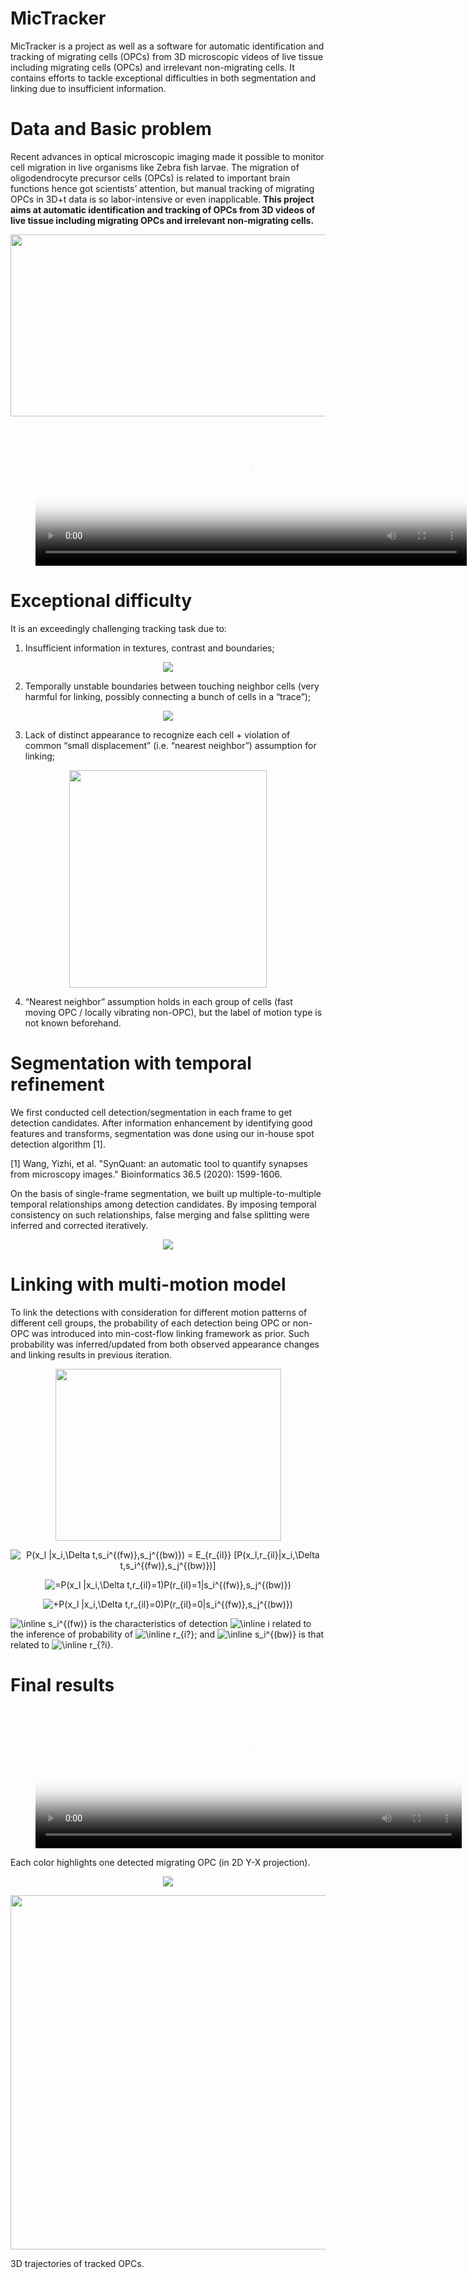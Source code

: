 
# MicTracker
MicTracker is a project as well as a software for automatic identification and tracking of migrating cells (OPCs) from 3D microscopic videos of live tissue including migrating cells (OPCs) and irrelevant non-migrating cells. It contains efforts to tackle exceptional difficulties in both segmentation and linking due to insufficient information.

# Data and Basic problem
Recent advances in optical microscopic imaging made it possible to monitor cell migration in live organisms like Zebra fish larvae. The migration of oligodendrocyte precursor cells (OPCs) is related to important brain functions hence got scientists’ attention, but manual tracking of migrating OPCs in 3D+t data is so labor-intensive or even inapplicable. **This project aims at automatic identification and tracking of OPCs from 3D videos of live tissue including migrating OPCs and irrelevant non-migrating cells.**


<p align="center">
<img src="img/Data_fig1.png" width="688" height="291">
</p>





<!-- blank line -->
<figure class="video_container">
<p align="center">
  <video controls="true" allowfullscreen="true" poster="img/Data_fig2.png" width="690" height="225">
  <source src="img/Data_v1.mp4" type="video/mp4">
  </video>
</p>
</figure>
<!-- blank line -->




# Exceptional difficulty

It is an exceedingly challenging tracking task due to: 

1) Insufficient information in textures, contrast and boundaries; 

<p align="center">
<img src="img/Diff_fig1.png">
</p>


2) Temporally unstable boundaries between touching neighbor cells (very harmful for linking, possibly connecting a bunch of cells in a “trace”); 

<p align="center">
<img src="img/Diff_fig2.png">
</p>


3) Lack of distinct appearance to recognize each cell + violation of common “small displacement” (i.e. “nearest neighbor”) assumption for linking;


<p align="center">
<img src="img/Diff_fig3.png" width="316" height="348">
</p>


4) “Nearest neighbor” assumption holds in each group of cells (fast moving OPC / locally vibrating non-OPC), but the label of motion type is not known beforehand.


# Segmentation with temporal refinement
We first conducted cell detection/segmentation in each frame to get detection candidates. After information enhancement by identifying good features and transforms, segmentation was done using our in-house spot detection algorithm [1]. 

[1] Wang, Yizhi, et al. "SynQuant: an automatic tool to quantify synapses from microscopy images." Bioinformatics 36.5 (2020): 1599-1606.

On the basis of single-frame segmentation, we built up multiple-to-multiple temporal relationships among detection candidates. By imposing temporal consistency on such relationships, false merging and false splitting were inferred and corrected iteratively.

<p align="center">
<img src="img/Seg.png">
</p>


# Linking with multi-motion model

To link the detections with consideration for different motion patterns of different cell groups, the probability of each detection being OPC or non-OPC was introduced into min-cost-flow linking framework as prior. Such probability was inferred/updated from both observed appearance changes and linking results in previous iteration.


<p align="center">
<img src="img/Link.png"  width="361" height="275">
</p>

<p align="center">
<img src="https://latex.codecogs.com/svg.image?P(x_l&space;|x_i,\Delta&space;t,s_i^{(fw)},s_j^{(bw)})&space;=&space;E_{r_{il}}&space;[P(x_l,r_{il}|x_i,\Delta&space;t,s_i^{(fw)},s_j^{(bw)})]" title="P(x_l |x_i,\Delta t,s_i^{(fw)},s_j^{(bw)}) = E_{r_{il}} [P(x_l,r_{il}|x_i,\Delta t,s_i^{(fw)},s_j^{(bw)})]" />
</p>

<p align="center">
<img src="https://latex.codecogs.com/svg.image?=P(x_l&space;|x_i,\Delta&space;t,r_{il}=1)P(r_{il}=1|s_i^{(fw)},s_j^{(bw)})" title="=P(x_l |x_i,\Delta t,r_{il}=1)P(r_{il}=1|s_i^{(fw)},s_j^{(bw)})" />
</p>

<p align="center">
<img src="https://latex.codecogs.com/svg.image?&plus;P(x_l&space;|x_i,\Delta&space;t,r_{il}=0)P(r_{il}=0|s_i^{(fw)},s_j^{(bw)})" title="+P(x_l |x_i,\Delta t,r_{il}=0)P(r_{il}=0|s_i^{(fw)},s_j^{(bw)})" />
</p>



<img src="https://latex.codecogs.com/svg.image?\inline&space;s_i^{(fw)}" title="\inline s_i^{(fw)}" /> is the characteristics of detection <img src="https://latex.codecogs.com/svg.image?\inline&space;i" title="\inline i" /> related to the inference of probability of <img src="https://latex.codecogs.com/svg.image?\inline&space;r_{i?}" title="\inline r_{i?}" />; and <img src="https://latex.codecogs.com/svg.image?\inline&space;s_i^{(bw)}" title="\inline s_i^{(bw)}" /> is that related to <img src="https://latex.codecogs.com/svg.image?\inline&space;r_{?i}" title="\inline r_{?i}" />. 



# Final results



<!-- blank line -->
<figure class="video_container">
<p align="center">
  <video controls="true" allowfullscreen="true" poster="img/Result_fig1.png" width="682" height="225">
  <source src="img/Result_v1.mp4" type="video/mp4">
  </video>
</p>
</figure>
<!-- blank line -->





Each color highlights one detected migrating OPC (in 2D Y-X projection).

<p align="center">
<img src="img/Result_fig2.png">
</p>


<p align="center">
<img src="img/Result_trajectories.png" width="697" height="567">
</p>


3D trajectories of tracked OPCs.
